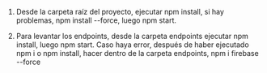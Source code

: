 1) Desde la carpeta raíz del proyecto, ejecutar npm install, si hay problemas, npm install --force, luego npm start.

2) Para levantar los endpoints, desde la carpeta endpoints ejecutar npm install, luego npm start. Caso haya error, después de haber ejecutado npm i o npm install, hacer dentro de la carpeta endpoints, npm i firebase --force